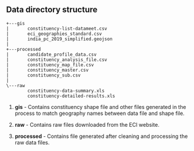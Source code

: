 ## Data directory structure

```
+---gis
|       constituency-list-datameet.csv
|       eci_geographies_standard.csv
|       india_pc_2019_simplified.geojson
|       
+---processed
|       candidate_profile_data.csv
|       constituency_analysis_file.csv
|       constituency_map_file.csv
|       constituency_master.csv
|       constituency_sub.csv
|       
\---raw
        constituency-data-summary.xls
        constituency-detailed-results.xls
```

1. **gis** - Contains constituency shape file and other files generated in the process to match geography names between data file and shape file.

2. **raw** - Contains raw files downloaded from the ECI website.

3. **processed** - Contains file generated after cleaning and processing the raw data files.

